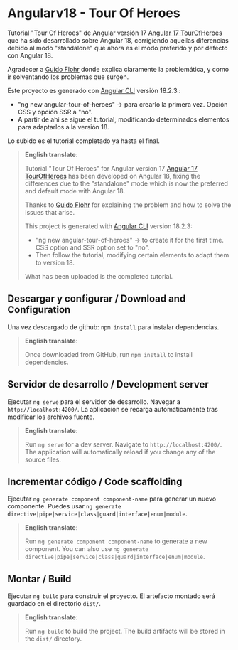 # Angularv18 - Tour Of Heroes

Tutorial "Tour Of Heroes" de Angular versión 17 [Angular 17 TourOfHeroes](https://v17.angular.io/tutorial/tour-of-heroes) que ha sido desarrollado sobre Angular 18, corrigiendo aquellas diferencias debido al modo "standalone" que ahora es el modo preferido y por defecto con Angular 18.

Agradecer a [Guido Flohr](https://www.guido-flohr.net/standalone-angular-tour-of-heroes/#) donde explica claramente la problemática, y como ir solventando los problemas que surgen.

Este proyecto es generado con [Angular CLI](https://github.com/angular/angular-cli) versión 18.2.3.:
- "ng new angular-tour-of-heroes" -> para crearlo la primera vez. Opción CSS y opción SSR a "no".
- A partir de ahi se sigue el tutorial, modificando determinados elementos para adaptarlos a la versión 18.

Lo subido es el tutorial completado ya hasta el final.


> **English translate**:
>
> Tutorial "Tour Of Heroes" for Angular version 17 [Angular 17 TourOfHeroes](https://v17.angular.io/tutorial/tour-of-heroes) has been developed on Angular 18, fixing the differences due to the "standalone" mode which is now the preferred and default mode with Angular 18.
>
> Thanks to [Guido Flohr](https://www.guido-flohr.net/standalone-angular-tour-of-heroes/#) for explaining the problem and how to solve the issues that arise.
>
> This project is generated with [Angular CLI](https://github.com/angular/angular-cli) version 18.2.3:
> - "ng new angular-tour-of-heroes" -> to create it for the first time. CSS option and SSR option set to "no".
> - Then follow the tutorial, modifying certain elements to adapt them to version 18.
>
> What has been uploaded is the completed tutorial.
>


## Descargar y configurar / Download and Configuration

Una vez descargado de github: `npm install` para instalar dependencias.

> **English translate**:
>
> Once downloaded from GitHub, run `npm install` to install dependencies.

## Servidor de desarrollo / Development server

Ejecutar `ng serve` para el servidor de desarrollo. Navegar a `http://localhost:4200/`. La aplicación se recarga automaticamente tras modificar los archivos fuente.

> **English translate**:
>
> Run `ng serve` for a dev server. Navigate to `http://localhost:4200/`. The application will automatically reload if you change any of the source files.

## Incrementar código / Code scaffolding

Ejecutar `ng generate component component-name` para generar un nuevo componente. Puedes usar `ng generate directive|pipe|service|class|guard|interface|enum|module`.

> **English translate**:
>
> Run `ng generate component component-name` to generate a new component. You can also use `ng generate directive|pipe|service|class|guard|interface|enum|module`.

## Montar / Build

Ejecutar `ng build` para construir el proyecto. El artefacto montado será guardado en el directorio `dist/`.

> **English translate**:
>
> Run `ng build` to build the project. The build artifacts will be stored in the `dist/` directory.


